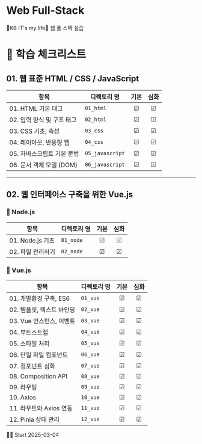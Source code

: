 # Web Full-Stack
🌟KB IT's my life🌟
웹 풀 스텍 실습

# 🧸 학습 체크리스트

## 01. 웹 표준 HTML / CSS / JavaScript

| 항목 | 디렉토리 명 | 기본 | 심화 |
|------|--------------|:----:|:----:|
| 01. HTML 기본 태그 | `01_html` | ☑ | ☑ |
| 02. 입력 양식 및 구조 태그 | `02_html` | ☑ | ☑ |
| 03. CSS 기초, 속성 | `03_css` | ☑ | ☑ |
| 04. 레이아웃, 반응형 웹 | `04_css` | ☑ | ☑ |
| 05. 자바스크립트 기본 문법 | `05_javascript` | ☑ | ☑ |
| 06. 문서 객체 모델 (DOM) | `06_javascript` | ☑ | ☑ |

---

## 02. 웹 인터페이스 구축을 위한 Vue.js 

### 📁 Node.js

| 항목 | 디렉토리 명 | 기본 | 심화 |
|------|--------------|:----:|:----:|
| 01. Node.js 기초 | `01_node` | ☑ | ☑ |
| 02. 파일 관리하기 | `02_node` | ☑ | ☑ |

### 📁 Vue.js

| 항목 | 디렉토리 명 | 기본 | 심화 |
|------|--------------|:----:|:----:|
| 01. 개발환경 구축, ES6 | `01_vue` | ☑ | ☑ |
| 02. 템플릿, 텍스트 바인딩 | `02_vue` | ☑ | ☑ |
| 03. Vue 인스턴스, 이벤트 | `03_vue` | ☑ | ☑ |
| 04. 부트스트랩 | `04_vue` | ☑ | ☑ |
| 05. 스타일 처리 | `05_vue` | ☑ | ☑ |
| 06. 단일 파일 컴포넌트 | `06_vue` | ☑ | ☑ |
| 07. 컴포넌트 심화 | `07_vue` | ☑ | ☑ |
| 08. Composition API | `08_vue` | ☑ | ☑ |
| 09. 라우팅 | `09_vue` | ☑ | ☑ |
| 10. Axios | `10_vue` | ☑ | ☑ |
| 11. 라우트와 Axios 연동 | `11_vue` | ☑ | ☑ |
| 12. Pinia 상태 관리 | `12_vue` | ☑ | ☑ |

👩‍💻 Start 2025-03-04